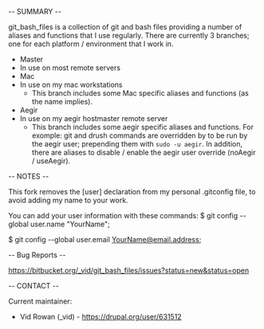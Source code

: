 -- SUMMARY --

git_bash_files is a collection of git and bash files providing a number of aliases and functions that I use regularly. 
There are currently 3 branches; one for each platform / environment that I work in.

* Master
 * In use on most remote servers
* Mac
 * In use on my mac workstations
   * This branch includes some Mac specific aliases and functions (as the name implies).
* Aegir
 * In use on my aegir hostmaster remote server
   * This branch includes some aegir specific aliases and functions. For exomple: git and drush commands are overridden by to be run by the aegir user; prepending them with <code>sudo -u aegir</code>. In addition, there are aliases to disable / enable the aegir user override (noAegir / useAegir).

-- NOTES --

This fork removes the [user] declaration from my personal .gitconfig file, to avoid adding my name to your work. 

You can add your user information with these commands: 
$ git config --global user.name "YourName"; 

$ git config --global user.email YourName@email.address; 

-- Bug Reports --

https://bitbucket.org/_vid/git_bash_files/issues?status=new&status=open

-- CONTACT --

Current maintainer:
* Vid Rowan (_vid) - https://drupal.org/user/631512
